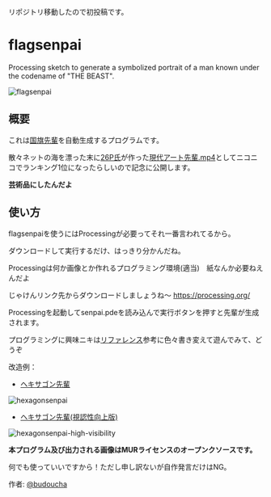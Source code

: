 リポジトリ移動したので初投稿です。

# flagsenpai
Processing sketch to generate a symbolized portrait of a man known under the codename of "THE BEAST".

![flagsenpai](https://github.com/teresuec/flagsenpai/blob/master/yaju.png)

## 概要
これは[国旗先輩](https://t.co/GaSTGmm7hT)を自動生成するプログラムです。

散々ネットの海を漂った末に[26P氏](http://www.nicovideo.jp/user/37622481)が作った[現代アート先輩.mp4](http://www.nicovideo.jp/watch/sm28861211)としてニコニコでランキング1位になったらしいので記念に公開します。

**芸術品にしたんだよ**


## 使い方
flagsenpaiを使うにはProcessingが必要ってそれ一番言われてるから。

ダウンロードして実行するだけ、はっきり分かんだね。

Processingは何か画像とか作れるプログラミング環境(適当)　紙なんか必要ねえんだよ

じゃけんリンク先からダウンロードしましょうね～ <https://processing.org/>

Processingを起動してsenpai.pdeを読み込んで実行ボタンを押すと先輩が生成されます。

プログラミングに興味ニキは[リファレンス](https://processing.org/reference/)参考に色々書き変えて遊んでみて、どうぞ


改造例：
- [ヘキサゴン先輩](https://twitter.com/budoucha/status/731177901521936384)

![hexagonsenpai](https://pbs.twimg.com/media/CiWovXbUkAEKBF7.jpg)

- [ヘキサゴン先輩(視認性向上版)](https://twitter.com/budoucha/status/731693197466853376)

![hexagonsenpai-high-visibility](https://pbs.twimg.com/media/Cid_FczUYAIrBIJ.jpg)

**本プログラム及び出力される画像はMURライセンスのオープンクソースです。**

何でも使っていいですから！ただし申し訳ないが自作発言だけはNG。

作者: [@budoucha](https://twitter.com/budoucha)
